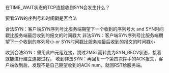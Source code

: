 在TIME_WAIT状态的TCP连接收到SYN会发生什么？

要看SYN的序列号和时间戳是否合法

合法SYN：客户端SYN序列号比服务端期望下一个收到的序列号大 and SYN时间戳比服务端最后收到的报文的时间戳大
非法SYN：客户端SYN序列号比服务端期望下一个收到的序列号小 or SYN时间戳比服务端最后收到的报文的时间戳小

收到合法SYN：重用此四元组连接，跳过2MSL而转变为SYN_RECV状态，接着就能进行建立连接过程。
收到非法SYN：再回复一个第四次挥手的ACK报文，客户端收到后，发现不是自己期望收到的ACK num，就回RST给服务端。